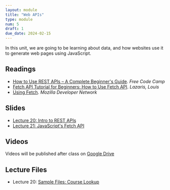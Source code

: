 ```yaml
---
layout: module
title: "Web APIs"
type: module
num: 5
draft: 1
due_date: 2024-02-15
---
```


In this unit, we are going to be learning about data, and how websites use it to generate web pages using JavaScript.


## Readings
* <a href="https://www.freecodecamp.org/news/how-to-use-rest-api/" target="_blank">How to Use REST APIs – A Complete Beginner's Guide</a>. <em>Free Code Camp</em>  
* <a href="https://www.codeinwp.com/blog/fetch-api-tutorial-for-beginners/" target="_blank">Fetch API Tutorial for Beginners: How to Use Fetch API</a>. <em>Lazaris, Louis</em>  
* <a href="https://developer.mozilla.org/en-US/docs/Web/API/Fetch_API/Using_Fetch" target="_blank">Using Fetch</a>. <em>Mozilla Developer Network</em>  


## Slides
* <a href="https://docs.google.com/presentation/d/1wq3Dlx7v7KDO74Pv5DcVwiymdwlHoaGwLie3ZNJ1198/edit?usp=sharing" target="_blank">Lecture 20: Intro to REST APIs</a>
* <a href="https://docs.google.com/presentation/d/1AagOpkQAO8otvKt5u9RfQKTseoOU9UdvL1TyFH1zKP4/edit?usp=sharing" target="_blank">Lecture 21: JavaScript's Fetch API</a>


## Videos
Videos will be published after class on <a href="https://drive.google.com/drive/folders/1CxPSqGbbNUjc9OntwNqdoHvfSvchCpxE?usp=sharing" target="_blank">Google Drive</a>

## Lecture Files
* Lecture 20: <a href="/spring2024/course-files/lectures/lecture20.zip">Sample Files: Course Lookup</a>